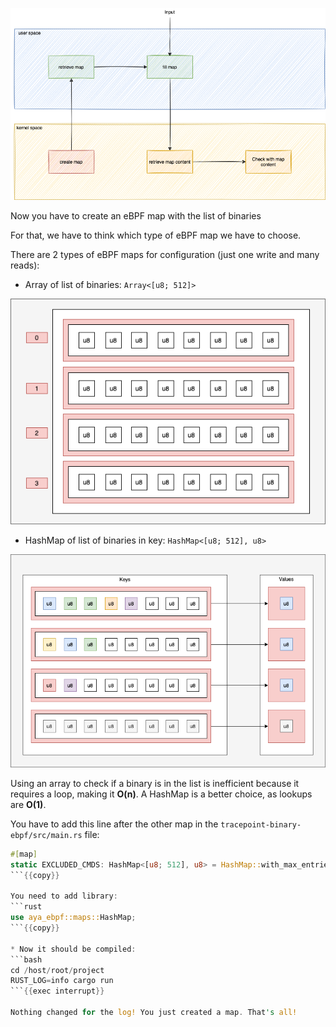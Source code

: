 ![work flow of map: create a map](../../img/map-workflow-1.png)

Now you have to create an eBPF map with the list of binaries

For that, we have to think which type of eBPF map we have to choose.

There are 2 types of eBPF maps for configuration (just one write and many reads):
* Array of list of binaries:  `Array<[u8; 512]>`

![map of four entries of arrays of 8 entries](../../img/second-map-array.png)

* HashMap of list of binaries in key: `HashMap<[u8; 512], u8>`

![map of four keys of hash](../../img/second-map-hash.png)

Using an array to check if a binary is in the list is inefficient because it requires a loop, making it **O(n)**. A HashMap is a better choice, as lookups are **O(1)**.

You have to add this line after the other map in the `tracepoint-binary-ebpf/src/main.rs` file:
```rust
#[map]
static EXCLUDED_CMDS: HashMap<[u8; 512], u8> = HashMap::with_max_entries(10, 0);
```{{copy}}

You need to add library:
```rust
use aya_ebpf::maps::HashMap;
```{{copy}}

* Now it should be compiled:
```bash
cd /host/root/project
RUST_LOG=info cargo run
```{{exec interrupt}}

Nothing changed for the log! You just created a map. That's all!
